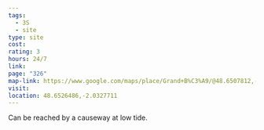 ```yaml
---
tags:
  - 3S
  - site
type: site
cost: 
rating: 3
hours: 24/7
link: 
page: "326"
map-link: https://www.google.com/maps/place/Grand+B%C3%A9/@48.6507812,-2.0328277,16.75z/data=!4m9!1m2!2m1!1sIle+du+Grand+Be!3m5!1s0x480e81108e42eaff:0x77708cb622cebe72!8m2!3d48.6522005!4d-2.0331258!16s%2Fm%2F02q_gj2?entry=ttu&g_ep=EgoyMDI0MDkxNS4wIKXMDSoASAFQAw%3D%3D
visit: 
location: 48.6526486,-2.0327711
---
```

Can be reached by a causeway at low tide.